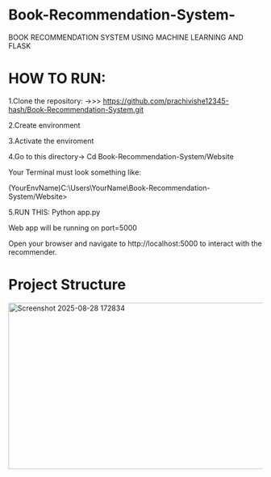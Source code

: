 # Book-Recommendation-System-
BOOK RECOMMENDATION SYSTEM USING MACHINE LEARNING AND FLASK

# HOW TO RUN:
1.Clone the repository:
->>> https://github.com/prachivishe12345-hash/Book-Recommendation-System.git

2.Create environment 

3.Activate the enviroment 

4.Go to this directory-> Cd Book-Recommendation-System/Website

Your Terminal must look something like:

(YourEnvName)C:\Users\YourName\Book-Recommendation-System/Website>

5.RUN THIS: Python app.py

Web app will be running on port=5000

Open your browser and navigate to http://localhost:5000 to interact with the recommender.


# Project Structure

<img width="686" height="329" alt="Screenshot 2025-08-28 172834" src="https://github.com/user-attachments/assets/c35d29a1-860b-4429-b961-6a8aedf0f2c5" />

